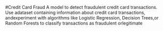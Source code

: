 #Credit Card Fraud
A model to detect fraudulent credit card transactions. Use adataset containing information about credit card transactions, andexperiment with algorithms like Logistic Regression, Decision Trees,or Random Forests to classify transactions as fraudulent orlegitimate
